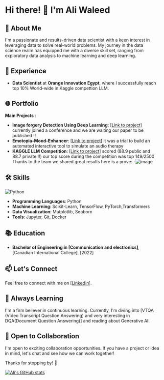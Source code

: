 # Hi there! 👋 I'm Ali Waleed

## 🚀 About Me

I'm a passionate and results-driven data scientist with a keen interest in leveraging data to solve real-world problems. My journey in the data science realm has equipped me with a diverse skill set, ranging from exploratory data analysis to machine learning and deep learning.

## 💼 Experience

- **Data Scientist** at **Orange Innovation Egypt**, where I successfully reach top 10% World-wide in Kaggle compettion LLM.

## 🌐 Portfolio
**Main Projects** :

- **Image forgery Detection Using Deep Learning**: [[Link to project](https://www.kaggle.com/code/alimistro123/project-image-forgery)] currently  joined a conference and we are waiting our paper to be published !!
- **Emotopia-Mood-Enhancer**: [[Link to project](https://github.com/alihagrassy/Emotopia-Mood-Enhancer)] it was a trial to build an automated interactive tool to simulate an audio therapy 
- **KAGGLE LLM Competition**: [[Link to project](https://www.kaggle.com/code/alimistro123/increase-stopwords)] scored (88.9 public and 88.7 private !!) our top score during the competition was top 149/2500 Thanks to the team we shared great results here is a prove:
-![image](https://github.com/alihagrassy/alihagrassy/assets/82417794/662e6cd0-b8ba-4072-9cf2-4faa3fc6f43e) 
 

## 🛠️ Skills
![Python](https://img.shields.io/badge/-Python-3776AB?style=flat&logo=python&logoColor=white)

- **Programming Languages**: Python
- **Machine Learning**: Scikit-Learn, TensorFlow, PyTorch,Transformers 
- **Data Visualization**: Matplotlib, Seaborn
- **Tools**: Jupyter, Git, Docker

## 📚 Education

- **Bachelor of Engineering in [Communication and electronics]**, [Canadian International College], [2022]

## 📫 Let's Connect

Feel free to connect with me on [[LinkedIn](https://www.linkedin.com/in/ali-w-el-hagrassy/)].

## 🌱 Always Learning

I'm a firm believer in continuous learning. Currently, I'm diving into [VTQA (Video Transcript Question Answering) and very interesting in DQA(Document Question Answering)] and reading about Generative AI.

## 🤝 Open to Collaboration

I'm open to exciting collaboration opportunities. If you have a project or idea in mind, let's chat and see how we can work together!

Thanks for stopping by! 🚀


[![Ali's GitHub stats](https://github-readme-stats.vercel.app/api?username=alihagrassy&show_icons=true&icon_color=586069&text_color=586069&bg_color=fff&line_height=30&hide_title=true&title_color=0366d6)](https://github.com/anuraghazra/github-readme-stats)
